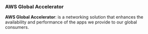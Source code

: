### AWS Global Accelerator

**AWS Global Accelerator**: is a networking solution that enhances the availability and performance of the apps we provide to our global consumers.
